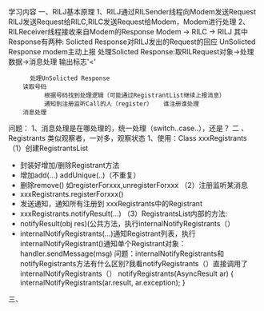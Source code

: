 学习内容
一、RILJ基本原理
1、RILJ通过RILSender线程向Modem发送Request
  RILJ发送Request给RILC,RILC发送Request给Modem，Modem进行处理
2、RILReceiver线程接收来自Modem的Response
  Modem -> RILC -> RILJ
  其中Response有两种:
        Solicted Response对RILJ发出的Request的回应
        UnSolicted Response modem主动上报
      处理Solicted Response:取RILRequest对象->处理数据->消息处理
			输出标志'<'
      
		  处理UnSolicted Response
        读取号码
			  根据号码找到处理逻辑（可能通过RegistrantList继续上报消息）
			  通知到注册监听Call的人（register）	谁注册谁处理
        消息处理
问题：
1、消息处理是在哪处理的，统一处理（switch..case..），还是？
二 、Registrants
类似观察者，一对多，观察状态
1、使用：Class xxxRegistrants
 （1）创建RegistrantsList
- 封装好增加/删除Registrant方法
- 增加add(...)  addUnique(..)（不重复）	   
- 删除remove()  如registerForxxx,unregisterForxxx
（2）注册监听某消息
- xxxRegistrants.registerForxxx()
- 发送通知，通知所有注册到 xxxRegistrants中的Registrant
- xxxRegistrants.notifyResult(...)
（3）RegistrantsList内部的方法:
- notifyResult(obj res)(公共方法，执行internalNotifyRegistrants（）
- internalNotifyRegistrants(...)通知Registrant列表，执行internalNotifyRegistrant()通知单个Registrant对象：handler.sendMessage(msg)
  问题：internalNotifyRegistrants和notifyRegistrants方法有什么区别?我看notifyRegistrants（）直接调用了internalNotifyRegistrants（）
   notifyRegistrants(AsyncResult ar)
    {
        internalNotifyRegistrants(ar.result, ar.exception);
    }

三、	
	
